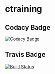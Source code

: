 # ctraining
## Codacy Badge
[![Codacy Badge](https://app.codacy.com/project/badge/Grade/e544efdc0c7343629db4d97531ccda4e)](https://www.codacy.com/gh/arwa-aamir-ltts/ctraining/dashboard?utm_source=github.com&amp;utm_medium=referral&amp;utm_content=arwa-aamir-ltts/ctraining&amp;utm_campaign=Badge_Grade)
## Travis Badge
[![Build Status](https://travis-ci.com/arwa-aamir-ltts/ctraining.svg?branch=main)](https://travis-ci.com/arwa-aamir-ltts/ctraining)

